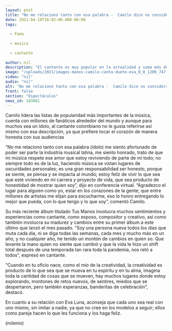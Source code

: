 ```yaml
---
layout: post
title: "No me relaciono tanto con esa palabra -  Camilo dice no considerarse un ídolo musical"
date: 2021-04-10T16:02:00.000-06:00
tags:
  
  - Fama
  
  - musica
  
  - cantante
  
author: nil
description: "El cantante es muy popular en la actualidad y suma más de 21 millones de seguidores en redes sociales. "
image: "/uploads/2021/images-manos-camilo-canta-dueto-eva_0_0_1200_747.jpg"
video: "nil"
audio: "nil"
alt: "No me relaciono tanto con esa palabra -  Camilo dice no considerarse un ídolo musical"
front: false
section: "Espectáculos"
news_id: 183801
---
```


Camilo lidera las listas de popularidad más importantes de la música, cuenta con millones de fanáticos alrededor del mundo y aunque para muchos sea un ídolo, al cantante colombiano no le gusta referirse así mismo con esa descripción, ya que prefiere tocar el corazón de manera honesta con sus audiencias 

“No me relaciono tanto con esa palabra (ídolo) me siento afortunado de poder ser parte la industria musical latina, me siento honrado, trato de que mi música respete ese amor que estoy reviviendo de parte de mí todo; no siempre todo es de la luz, haciendo música se vistan lugares de oscuridades personales; es una gran responsabilidad ser honesto, porque se siente, se piensa y se impacta al mundo; estoy feliz de vivir lo que sea que esté viviendo en mi carrera y proyecto de vida, que sea producto de honestidad de mostrar quien soy”, dijo en conferencia virtual. 
“Agradezco el lugar para alguien como yo, estar en los corazones de la gente; que entre millones de artistas me elijan para escucharme, eso lo honro entregando lo mejor que pueda, con lo que tengo y lo que soy”, comentó Camilo. 

Su más reciente álbum titulado Tus Manos involucra muchos sentimientos y experiencias como cantante, como esposo, compositor y creativo, así como también involucra su madurez y cambios entre su primer álbum a este último que lanzó el mes pasado. 
“Soy una persona nueva todos los días que muta cada día, ni se diga todas las semanas, cada mes y mucho más en un año, y no cualquier año, he tenido un montón de cambios en quien so. Que levante la mano quien no siente que cambió y que la vida le hizo un shift total después de una temporada tan rara toda la pandemia, nos retó a todos", expresó en cantante. 

"Cuando en tu oficio nace, como el mío de la creatividad, la creatividad es producto de lo que sea que se mueva en tu espíritu y en tu alma, imagina toda la cantidad de cosas que se mueven, hay muchos lugares donde estoy explorando, montones de retos nuevos, de sentires, miedos que se despertaron, pero también esperanzas, banderitas de celebración”, destacó. 

En cuanto a su relación con Eva Luna, aconseja que cada uno sea real con uno mismo, sin imitar a nadie, ya que no cree en los modelos a seguir; ellos como pareja hacen lo que les funciona y los haga feliz. 

(milenio)